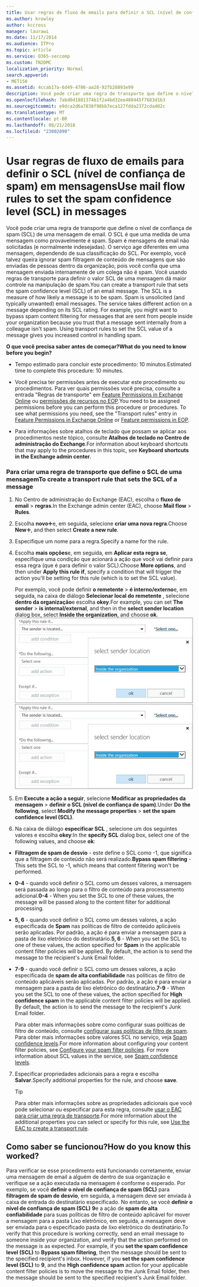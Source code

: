 ```yaml
---
title: Usar regras de fluxo de emails para definir o SCL (nível de confiança de spam) em mensagens
ms.author: krowley
author: kccross
manager: laurawi
ms.date: 11/17/2014
ms.audience: ITPro
ms.topic: article
ms.service: O365-seccomp
ms.custom: TN2DMC
localization_priority: Normal
search.appverid:
- MET150
ms.assetid: 4ccab17a-6d49-4786-aa28-92fb28893e99
description: Você pode criar uma regra de transporte que define o nível de confiança de spam (SCL) de uma mensagem de email. O SCL é que uma medida de uma mensagem como provavelmente é spam. Spam é mensagens de email não solicitadas (e normalmente indesejadas). O serviço age diferentes em uma mensagem, dependendo de sua classificação do SCL. Por exemplo, você talvez queira ignorar spam filtragem de conteúdo de mensagens que são enviadas de pessoas dentro da organização, pois você confia que uma mensagem enviada internamente de um colega não é spam. Você usando regras de transporte para definir o valor SCL de uma mensagem dá maior controle na manipulação de spam.
ms.openlocfilehash: 7abd0d1881374b1f2a4bd32ee480445f7683d1b3
ms.sourcegitcommit: e9dca2d6a7838f98bb7eca127fdda2372cda402c
ms.translationtype: MT
ms.contentlocale: pt-BR
ms.lasthandoff: 08/21/2018
ms.locfileid: "23002890"
---
```

# <a name="use-mail-flow-rules-to-set-the-spam-confidence-level-scl-in-messages"></a><span data-ttu-id="0b801-108">Usar regras de fluxo de emails para definir o SCL (nível de confiança de spam) em mensagens</span><span class="sxs-lookup"><span data-stu-id="0b801-108">Use mail flow rules to set the spam confidence level (SCL) in messages</span></span>

<span data-ttu-id="0b801-p102">Você pode criar uma regra de transporte que define o nível de confiança de spam (SCL) de uma mensagem de email. O SCL é que uma medida de uma mensagem como provavelmente é spam. Spam é mensagens de email não solicitadas (e normalmente indesejadas). O serviço age diferentes em uma mensagem, dependendo de sua classificação do SCL. Por exemplo, você talvez queira ignorar spam filtragem de conteúdo de mensagens que são enviadas de pessoas dentro da organização, pois você confia que uma mensagem enviada internamente de um colega não é spam. Você usando regras de transporte para definir o valor SCL de uma mensagem dá maior controle na manipulação de spam.</span><span class="sxs-lookup"><span data-stu-id="0b801-p102">You can create a transport rule that sets the spam confidence level (SCL) of an email message. The SCL is a measure of how likely a message is to be spam. Spam is unsolicited (and typically unwanted) email messages. The service takes different action on a message depending on its SCL rating. For example, you might want to bypass spam content filtering for messages that are sent from people inside your organization because you trust that a message sent internally from a colleague isn't spam. Using transport rules to set the SCL value of a message gives you increased control in handling spam.</span></span> 
  
 <span data-ttu-id="0b801-115">**O que você precisa saber antes de começar?**</span><span class="sxs-lookup"><span data-stu-id="0b801-115">**What do you need to know before you begin?**</span></span>
  
- <span data-ttu-id="0b801-116">Tempo estimado para concluir este procedimento: 10 minutos.</span><span class="sxs-lookup"><span data-stu-id="0b801-116">Estimated time to complete this procedure: 10 minutes.</span></span>
    
- <span data-ttu-id="0b801-p103">Você precisa ter permissões antes de executar este procedimento ou procedimentos. Para ver quais permissões você precisa, consulte a entrada "Regras de transporte" em [Feature Permissions in Exchange Online](http://technet.microsoft.com/library/15073ce1-0917-403b-8839-02a2ebc96e16.aspx) ou [permissões de recursos no EOP](eop/feature-permissions-in-eop.md).</span><span class="sxs-lookup"><span data-stu-id="0b801-p103">You need to be assigned permissions before you can perform this procedure or procedures. To see what permissions you need, see the "Transport rules" entry in [Feature Permissions in Exchange Online](http://technet.microsoft.com/library/15073ce1-0917-403b-8839-02a2ebc96e16.aspx) or [Feature permissions in EOP](eop/feature-permissions-in-eop.md).</span></span> 
    
- <span data-ttu-id="0b801-119">Para informações sobre atalhos de teclado que possam se aplicar aos procedimentos neste tópico, consulte **Atalhos de teclado no Centro de administração do Exchange**.</span><span class="sxs-lookup"><span data-stu-id="0b801-119">For information about keyboard shortcuts that may apply to the procedures in this topic, see **Keyboard shortcuts in the Exchange admin center**.</span></span>
    
### <a name="to-create-a-transport-rule-that-sets-the-scl-of-a-message"></a><span data-ttu-id="0b801-120">Para criar uma regra de transporte que define o SCL de uma mensagem</span><span class="sxs-lookup"><span data-stu-id="0b801-120">To create a transport rule that sets the SCL of a message</span></span>

1. <span data-ttu-id="0b801-121">No Centro de administração do Exchange (EAC), escolha o **fluxo de email** \> **regras**.</span><span class="sxs-lookup"><span data-stu-id="0b801-121">In the Exchange admin center (EAC), choose **Mail flow** \> **Rules**.</span></span>
    
2. <span data-ttu-id="0b801-122">Escolha **novo**![ícone Adicionar](media/ITPro-EAC-AddIcon.gif)e, em seguida, selecione **criar uma nova regra**.</span><span class="sxs-lookup"><span data-stu-id="0b801-122">Choose **New**![Add Icon](media/ITPro-EAC-AddIcon.gif), and then select **Create a new rule**.</span></span>
    
3. <span data-ttu-id="0b801-123">Especifique um nome para a regra.</span><span class="sxs-lookup"><span data-stu-id="0b801-123">Specify a name for the rule.</span></span>
    
4. <span data-ttu-id="0b801-124">Escolha **mais opções**e, em seguida, em **Aplicar esta regra se**, especifique uma condição que acionará a ação que você vai definir para essa regra (que é para definir o valor SCL).</span><span class="sxs-lookup"><span data-stu-id="0b801-124">Choose **More options**, and then under **Apply this rule if**, specify a condition that will trigger the action you'll be setting for this rule (which is to set the SCL value).</span></span>
    
    <span data-ttu-id="0b801-125">Por exemplo, você pode definir **o remetente** \> **é interno/externo**e, em seguida, na caixa de diálogo **Selecionar local do remetente** , selecione **dentro da organização**e escolha **okey**.</span><span class="sxs-lookup"><span data-stu-id="0b801-125">For example, you can set **The sender** \> **is internal/external**, and then in the **select sender location** dialog box, select **Inside the organization**, and choose **ok**.</span></span></br>
    <span data-ttu-id="0b801-126">![Selecione o local do remetente](media/EOP-ETR-SetSCL-1.jpg)</span><span class="sxs-lookup"><span data-stu-id="0b801-126">![Select sender location](media/EOP-ETR-SetSCL-1.jpg)</span></span>
  
5. <span data-ttu-id="0b801-127">Em **Execute a ação a seguir**, selecione **Modificar as propriedades da mensagem** \> **definir o SCL (nível de confiança de spam)**.</span><span class="sxs-lookup"><span data-stu-id="0b801-127">Under **Do the following**, select **Modify the message properties** \> **set the spam confidence level (SCL)**.</span></span>
  
6. <span data-ttu-id="0b801-128">Na caixa de diálogo **especificar SCL** , selecione um dos seguintes valores e escolha **okey**:</span><span class="sxs-lookup"><span data-stu-id="0b801-128">In the **specify SCL** dialog box, select one of the following values, and choose **ok**:</span></span>
    
  - <span data-ttu-id="0b801-129">**Filtragem de spam de desvio** - este define o SCL como -1, que significa que a filtragem de conteúdo não será realizado.</span><span class="sxs-lookup"><span data-stu-id="0b801-129">**Bypass spam filtering** - This sets the SCL to -1, which means that content filtering won't be performed.</span></span> 
    
  - <span data-ttu-id="0b801-130">**0-4** - quando você definir o SCL como um desses valores, a mensagem será passada ao longo para o filtro de conteúdo para processamento adicional.</span><span class="sxs-lookup"><span data-stu-id="0b801-130">**0-4** - When you set the SCL to one of these values, the message will be passed along to the content filter for additional processing.</span></span> 
    
  - <span data-ttu-id="0b801-p104">**5, 6** - quando você definir o SCL como um desses valores, a ação especificada de **Spam** nas políticas de filtro de conteúdo aplicáveis serão aplicadas. Por padrão, a ação é para enviar a mensagem para a pasta de lixo eletrônico do destinatário.</span><span class="sxs-lookup"><span data-stu-id="0b801-p104">**5, 6** - When you set the SCL to one of these values, the action specified for **Spam** in the applicable content filter policies will be applied. By default, the action is to send the message to the recipient's Junk Email folder.</span></span> 
    
  - <span data-ttu-id="0b801-p105">**7-9** - quando você definir o SCL como um desses valores, a ação especificada de **spam de alta confiabilidade** nas políticas de filtro de conteúdo aplicáveis serão aplicadas. Por padrão, a ação é para enviar a mensagem para a pasta de lixo eletrônico do destinatário.</span><span class="sxs-lookup"><span data-stu-id="0b801-p105">**7-9** - When you set the SCL to one of these values, the action specified for **High confidence spam** in the applicable content filter policies will be applied. By default, the action is to send the message to the recipient's Junk Email folder.</span></span> 
    
    <span data-ttu-id="0b801-p106">Para obter mais informações sobre como configurar suas políticas de filtro de conteúdo, consulte [configurar suas políticas de filtro de spam](configure-your-spam-filter-policies.md). Para obter mais informações sobre valores SCL no serviço, veja [Spam confidence levels](spam-confidence-levels.md).</span><span class="sxs-lookup"><span data-stu-id="0b801-p106">For more information about configuring your content filter policies, see [Configure your spam filter policies](configure-your-spam-filter-policies.md). For more information about SCL values in the service, see [Spam confidence levels](spam-confidence-levels.md).</span></span>
    
7. <span data-ttu-id="0b801-137">Especificar propriedades adicionais para a regra e escolha **Salvar**.</span><span class="sxs-lookup"><span data-stu-id="0b801-137">Specify additional properties for the rule, and choose **save**.</span></span>
    
    > [!TIP]
    > <span data-ttu-id="0b801-138">Para obter mais informações sobre as propriedades adicionais que você pode selecionar ou especificar para esta regra, consulte [usar o EAC para criar uma regra de transporte](http://technet.microsoft.com/library/e7a81372-b6d7-4d1f-bc9e-a845a7facac2.aspx#CreateEAC).</span><span class="sxs-lookup"><span data-stu-id="0b801-138">For more information about the additional properties you can select or specify for this rule, see [Use the EAC to create a transport rule](http://technet.microsoft.com/library/e7a81372-b6d7-4d1f-bc9e-a845a7facac2.aspx#CreateEAC).</span></span> 
  
## <a name="how-do-you-know-this-worked"></a><span data-ttu-id="0b801-139">Como saber se funcionou?</span><span class="sxs-lookup"><span data-stu-id="0b801-139">How do you know this worked?</span></span>

<span data-ttu-id="0b801-p107">Para verificar se esse procedimento está funcionando corretamente, enviar uma mensagem de email a alguém de dentro de sua organização e verifique se a ação executada na mensagem é conforme o esperado. Por exemplo, se você **definir o nível de confiança de spam (SCL)** para **filtragem de spam de desvio**, em seguida, a mensagem deve ser enviada à caixa de entrada do destinatário especificado. No entanto, se você **definir o nível de confiança de spam (SCL)** **9**e a ação de **spam de alta confiabilidade** para suas políticas de filtro de conteúdo aplicável for mover a mensagem para a pasta Lixo eletrônico, em seguida, a mensagem deve ser enviada para o especificado pasta de lixo eletrônico do destinatário.</span><span class="sxs-lookup"><span data-stu-id="0b801-p107">To verify that this procedure is working correctly, send an email message to someone inside your organization, and verify that the action performed on the message is as expected. For example, if you **set the spam confidence level (SCL)** to **Bypass spam filtering**, then the message should be sent to the specified recipient's inbox. However, if you **set the spam confidence level (SCL)** to **9**, and the **High confidence spam** action for your applicable content filter policies is to move the message to the Junk Email folder, then the message should be sent to the specified recipient's Junk Email folder.</span></span> 
  

